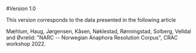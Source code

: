 #Version 1.0

This version corresponds to the data presented in the following article 

Mæhlum, Haug, Jørgensen, Kåsen, Nøklestad, Rønningstad, Solberg, Velldal and Øvrelid: "NARC -- Norwegian Anaphora Resolution Corpus", CRAC workshop 2022.
